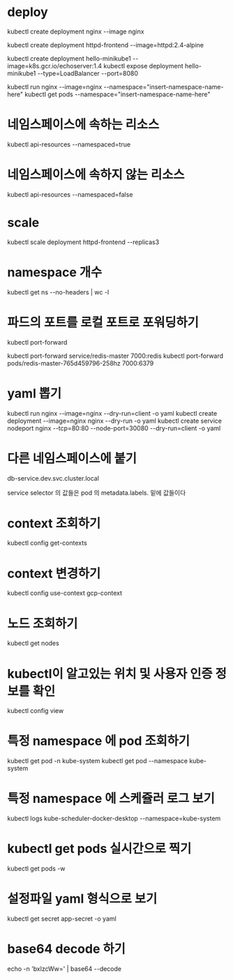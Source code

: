 
# deploy

kubectl create deployment nginx --image nginx

kubectl create deployment httpd-frontend --image=httpd:2.4-alpine

kubectl create deployment hello-minikube1 --image=k8s.gcr.io/echoserver:1.4
kubectl expose deployment hello-minikube1 --type=LoadBalancer --port=8080

kubectl run nginx --image=nginx --namespace="insert-namespace-name-here"
kubectl get pods --namespace="insert-namespace-name-here"

# 네임스페이스에 속하는 리소스
kubectl api-resources --namespaced=true

# 네임스페이스에 속하지 않는 리소스
kubectl api-resources --namespaced=false


# scale

kubectl scale deployment httpd-frontend --replicas3 

# namespace 개수

kubectl get ns --no-headers | wc -l

# 파드의 포트를 로컬 포트로 포워딩하기

kubectl port-forward

kubectl port-forward service/redis-master 7000:redis
kubectl port-forward pods/redis-master-765d459796-258hz 7000:6379

# yaml 뽑기

kubectl run nginx --image=nginx  --dry-run=client -o yaml
kubectl create deployment --image=nginx nginx --dry-run -o yaml
kubectl create service nodeport nginx --tcp=80:80 --node-port=30080 --dry-run=client -o yaml


# 다른 네임스페이스에 붙기
db-service.dev.svc.cluster.local

service selector 의 값들은 pod 의 metadata.labels. 밑에 값들이다

# context 조회하기

kubectl config get-contexts

# context 변경하기

kubectl config use-context gcp-context

# 노드 조회하기

kubectl get nodes

# kubectl이 알고있는 위치 및 사용자 인증 정보를 확인

kubectl config view

# 특정 namespace 에 pod 조회하기

kubectl get pod -n kube-system
kubectl get pod --namespace kube-system

# 특정 namespace 에 스케쥴러 로그 보기

kubectl logs kube-scheduler-docker-desktop --namespace=kube-system

# kubectl get pods 실시간으로 찍기
kubectl get pods -w

# 설정파일 yaml 형식으로 보기
kubectl get secret app-secret -o yaml

# base64 decode 하기
echo -n 'bxlzcWw=' | base64 --decode